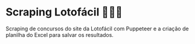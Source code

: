 # Scraping Lotofácil 🎲🙋‍♂️
Scraping de concursos do site da Lotofácil com Puppeteer e a criação de planilha do Excel para salvar os resultados.
